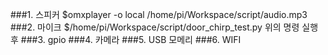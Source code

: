 
###1. 스피커
  $omxplayer -o local /home/pi/Workspace/script/audio.mp3
###2. 마이크
  $/home/pi/Workspace/script/door_chirp_test.py 
  위의 명령 실행 후 
###3. gpio
###4. 카메라
###5. USB 모메리 
###6. WIFI

